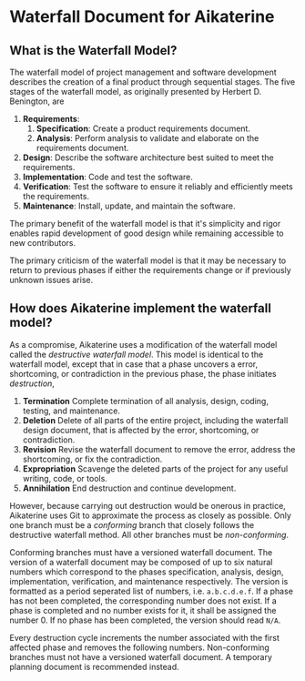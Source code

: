 # Waterfall Document for Aikaterine

## What is the Waterfall Model?

The waterfall model of project management and software development describes the creation of a final product through sequential stages.
The five stages of the waterfall model, as originally presented by Herbert D. Benington, are

1. __Requirements__:
    1. __Specification__: Create a product requirements document.
    2. __Analysis__: Perform analysis to validate and elaborate on the requirements document.
2. __Design__: Describe the software architecture best suited to meet the requirements.
3. __Implementation__: Code and test the software.
4. __Verification__: Test the software to ensure it reliably and efficiently meets the requirements.
5. __Maintenance__: Install, update, and maintain the software.

The primary benefit of the waterfall model is that it's simplicity and rigor enables rapid development of good design while remaining accessible to new contributors.

The primary criticism of the waterfall model is that it may be necessary to return to previous phases if either the requirements change or if previously unknown issues arise.

## How does Aikaterine implement the waterfall model?

As a compromise, Aikaterine uses a modification of the waterfall model called the _destructive waterfall model_. This model is identical to the waterfall model, except that in case that a phase uncovers a error, shortcoming, or contradiction in the previous phase, the phase initiates _destruction_,

1. __Termination__ Complete termination of all analysis, design, coding, testing, and maintenance.
2. __Deletion__ Delete of all parts of the entire project, including the waterfall design document, that is affected by the error, shortcoming, or contradiction.
3. __Revision__ Revise the waterfall document to remove the error, address the shortcoming, or fix the contradiction.
4. __Expropriation__ Scavenge the deleted parts of the project for any useful writing, code, or tools. 
5. __Annihilation__ End destruction and continue development.

However, because carrying out destruction would be onerous in practice, Aikaterine uses Git to approximate the process as closely as possible. Only one branch must be a _conforming_ branch that closely follows the destructive waterfall method. All other branches must be _non-conforming_.

Conforming branches must have a versioned waterfall document. The version of a waterfall document may be composed of up to six natural numbers which correspond to the phases specification, analysis, design, implementation, verification, and maintenance respectively. The version is formatted as a period seperated list of numbers, i.e. `a.b.c.d.e.f`. If a phase has not been completed, the corresponding number does not exist. If a phase is completed and no number exists for it, it shall be assigned the number 0. If no phase has been completed, the version should read `N/A`.

Every destruction cycle increments the number associated with the first affected phase and removes the following numbers. Non-conforming branches must not have a versioned waterfall document. A temporary planning document is recommended instead.
